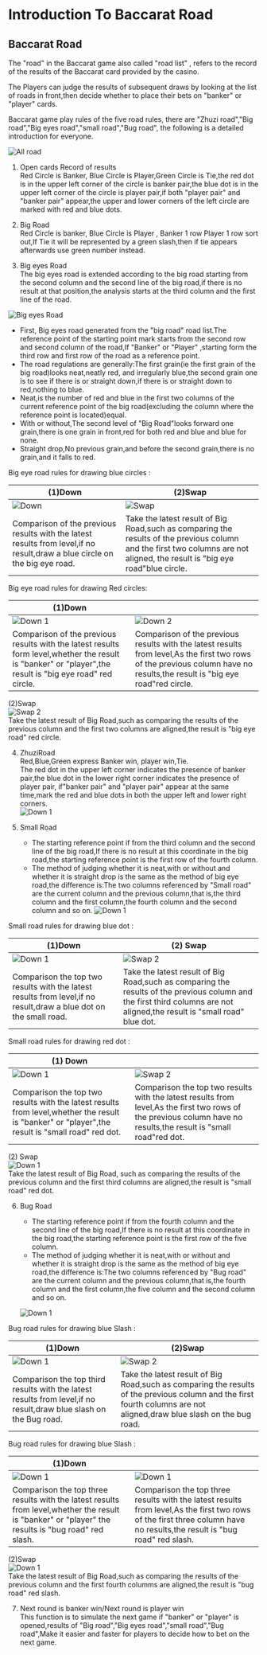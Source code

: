 # Introduction To Baccarat Road

## Baccarat Road

The "road" in the Baccarat game also called "road list" , refers to the record of the results of the Baccarat card provided by the casino.

The Players can judge the results of subsequent draws by looking at the list of roads in front,then decide whether to place their bets on "banker" or "player" cards.

Baccarat game play rules of the five road rules, there are "Zhuzi road","Big road","Big eyes road","small road","Bug road", the following is a detailed introduction for everyone.

![All road](https://res-global.1315cdn.com:11443/statics/game_rules/img_21.png)

1.  Open cards Record of results  
    Red Circle is Banker, Blue Circle is Player,Green Circle is Tie,the red dot is in the upper left corner of the circle is banker pair,the blue dot is in the upper left corner of the circle is player pair,if both "player pair" and "banker pair" appear,the upper and lower corners of the left circle are marked with red and blue dots.

2.  Big Road  
    Red Circle is banker, Blue Circle is Player , Banker 1 row Player 1 row sort out,If Tie it will be represented by a green slash,then if tie appears afterwards use green number instead.

3.  Big eyes Road  
    The big eyes road is extended according to the big road starting from the second column and the second line of the big road,if there is no result at that position,the analysis starts at the third column and the first line of the road.

![Big eyes Road](https://res-global.1315cdn.com:11443/statics/game_rules/img_2.png)

- First, Big eyes road generated from the "big road" road list.The reference point of the starting point mark starts from the second row and second column of the road,If "Banker" or "Player" ,starting form the third row and first row of the road as a reference point.
- The road regulations are generally:The first grain(ie the first grain of the big road)looks neat,neatly red, and irregularly blue,the second grain one is to see if there is or straight down,if there is or straight down to red,nothing to blue.
- Neat,is the number of red and blue in the first two columns of the current reference point of the big road(excluding the column where the reference point is located)equal.
- With or without,The second level of "Big Road"looks forward one grain,there is one grain in front,red for both red and blue and blue for none.
- Straight drop,No previous grain,and before the second grain,there is no grain,and it falls to red.

Big eye road rules for drawing blue circles :

| (1)Down                                                                                                                    | (2)Swap                                                                                                                                                                     |
| -------------------------------------------------------------------------------------------------------------------------- | --------------------------------------------------------------------------------------------------------------------------------------------------------------------------- |
| ![Down](https://res-global.1315cdn.com:11443/statics/game_rules/img_3.png)                                                 | ![Swap](https://res-global.1315cdn.com:11443/statics/game_rules/img_4.png)                                                                                                  |
| Comparison of the previous results with the latest results from level,if no result,draw a blue circle on the big eye road. | Take the latest result of Big Road,such as comparing the results of the previous column and the first two columns are not aligned, the result is "big eye road"blue circle. |

Big eye road rules for drawing Red circles:

| (1)Down                                                                                                                                                   | &nbsp;                                                                                                                                                                     |
| --------------------------------------------------------------------------------------------------------------------------------------------------------- | -------------------------------------------------------------------------------------------------------------------------------------------------------------------------- |
| ![Down 1](https://res-global.1315cdn.com:11443/statics/game_rules/img_5.png)                                                                              | ![Down 2](https://res-global.1315cdn.com:11443/statics/game_rules/img_6.png)                                                                                               |
| Comparison of the previous results with the latest results form level,whether the result is "banker" or "player",the result is "big eye road" red circle. | Comparison of the previous results with the latest results from level,As the first two rows of the previous column have no results,the result is "big eye road"red circle. |

(2)Swap  
![Swap 2](https://res-global.1315cdn.com:11443/statics/game_rules/img_7.png)  
Take the latest result of Big Road,such as comparing the results of the previous column and the first two columns are aligned,the result is "big eye road" red circle.

4.  ZhuziRoad  
    Red,Blue,Green express Banker win, player win,Tie.  
    The red dot in the upper left corner indicates the presence of banker pair,the blue dot in the lower right corner indicates the presence of player pair, if"banker pair" and "player pair" appear at the same time,mark the red and blue dots in both the upper left and lower right corners.  
    ![Down 1](https://res-global.1315cdn.com:11443/statics/game_rules/img_8.png)
5.  Small Road

    - The starting reference point if from the third column and the second line of the big road,If there is no result at this coordinate in the big road,the starting reference point is the first row of the fourth column.
    - The method of judging whether it is neat,with or without and whether it is straight drop is the same as the method of big eye road,the difference is:The two columns referenced by "Small road" are the current column and the previous column,that is,the third column and the first column,the fourth column and the second column and so on.
      ![Down 1](https://res-global.1315cdn.com:11443/statics/game_rules/img_9.png)

Small road rules for drawing blue dot :

| (1)Down                                                                                                           | (2) Swap                                                                                                                                                                 |
| ----------------------------------------------------------------------------------------------------------------- | ------------------------------------------------------------------------------------------------------------------------------------------------------------------------ |
| ![Down 1](https://res-global.1315cdn.com:11443/statics/game_rules/img_10.png)                                     | ![Swap 2](https://res-global.1315cdn.com:11443/statics/game_rules/img_11.png)                                                                                            |
| Comparison the top two results with the latest results from level,if no result,draw a blue dot on the small road. | Take the latest result of Big Road,such as comparing the results of the previous column and the first third columns are not aligned,the result is "small road" blue dot. |

Small road rules for drawing red dot :

| (1) Down                                                                                                                                         | &nbsp;                                                                                                                                                            |
| ------------------------------------------------------------------------------------------------------------------------------------------------ | ----------------------------------------------------------------------------------------------------------------------------------------------------------------- |
| ![Down 1](https://res-global.1315cdn.com:11443/statics/game_rules/img_12.png)                                                                    | ![Swap 2](https://res-global.1315cdn.com:11443/statics/game_rules/img_13.png)                                                                                     |
| Comparison the top two results with the latest results from level,whether the result is "banker" or "player",the result is "small road" red dot. | Comparison the top two results with the latest results from level,As the first two rows of the previous column have no results,the result is "small road"red dot. |

(2) Swap  
![Down 1](https://res-global.1315cdn.com:11443/statics/game_rules/img_14.png)  
 Take the latest result of Big Road, such as comparing the results of the previous column and the first third columns are aligned,the result is "small road" red dot.

6.  Bug Road

    - The starting reference point if from the fourth column and the second line of the big road,If there is no result at this coordinate in the big road,the starting reference point is the first row of the five column.
    - The method of judging whether it is neat,with or without and whether it is straight drop is the same as the method of big eye road,the difference is:The two columns referenced by "Bug road" are the current column and the previous column,that is,the fourth column and the first column,the five column and the second column and so on.

    ![Down 1](https://res-global.1315cdn.com:11443/statics/game_rules/img_15.png)

Bug road rules for drawing blue Slash :

| (1)Down                                                                                                           | (2)Swap                                                                                                                                                               |
| ----------------------------------------------------------------------------------------------------------------- | --------------------------------------------------------------------------------------------------------------------------------------------------------------------- |
| ![Down 1](https://res-global.1315cdn.com:11443/statics/game_rules/img_16.png)                                     | ![Swap 2](https://res-global.1315cdn.com:11443/statics/game_rules/img_17.png)                                                                                         |
| Comparison the top third results with the latest results from level,if no result,draw blue slash on the Bug road. | Take the latest result of Big Road,such as comparing the results of the previous column and the first fourth columns are not aligned,draw blue slash on the bug road. |

Bug road rules for drawing blue Slash :

| (1)Down                                                                                                                                             | &nbsp;                                                                                                                                                                  |
| --------------------------------------------------------------------------------------------------------------------------------------------------- | ----------------------------------------------------------------------------------------------------------------------------------------------------------------------- |
| ![Down 1](https://res-global.1315cdn.com:11443/statics/game_rules/img_18.png)                                                                       | ![Down 1](https://res-global.1315cdn.com:11443/statics/game_rules/img_19.png)                                                                                           |
| Comparison the top three results with the latest results from level,whether the result is "banker" or "player" the results is "bug road" red slash. | Comparison the top three results with the latest results from level,As the first two rows of the first three column have no results,the result is "bug road" red slash. |

(2)Swap  
![Down 1](https://res-global.1315cdn.com:11443/statics/game_rules/img_20.png)  
Take the latest result of Big Road,such as comparing the results of the previous column and the first fourth columms are aligned,the result is "bug road" red slash.

7.  Next round is banker win/Next round is player win  
    This function is to simulate the next game if "banker" or "player" is opened,results of "Big road","Big eyes road","small road","Bug road",Make it easier and faster for players to decide how to bet on the next game.
